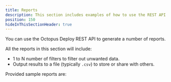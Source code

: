 ```yaml
---
title: Reports
description: This section includes examples of how to use the REST API to generate comma separated reports using the Octopus Deploy API.
position: 150
hideInThisSectionHeader: true
---
```


You can use the Octopus Deploy REST API to generate a number of reports.  

All the reports in this section will include:
- 1 to N number of filters to filter out unwanted data.
- Output results to a file (typically `.csv`) to store or share with others.

Provided sample reports are: